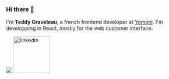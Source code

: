 ### Hi there 👋

I'm **Teddy Graveleau**, a french frontend developer at <a href="https://www.yomoni.fr/" target="_blank">Yomoni</a>. I'm developping in React, mostly for the web customer interface.

<img src="https://github-readme-stats.vercel.app/api?username=tgraveleau&show_icons=true&count_private=true" />

<a href="https://www.linkedin.com/in/teddy-graveleau/" target="_blank">
<img src="https://upload.wikimedia.org/wikipedia/commons/thumb/0/01/LinkedIn_Logo.svg/1200px-LinkedIn_Logo.svg.png"
  alt="linkedin"
  width="100rem"/>
</a>
